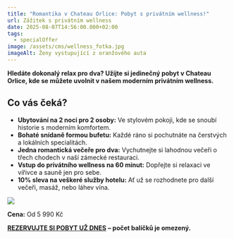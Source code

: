 ```yaml
---
title: "Romantika v Chateau Orlice: Pobyt s privátním wellness!"
url: Zážitek s privátním wellness
date: 2025-08-07T14:56:00.000+02:00
tags:
  - specialOffer
image: /assets/cms/wellness_fotka.jpg
imageAlt: Ženy vystupující z oranžového auta
---
```

**Hledáte dokonalý relax pro dva? Užijte si jedinečný pobyt v Chateau Orlice, kde se můžete uvolnit v našem moderním privátním wellness.**

## Co vás čeká?

* **Ubytování na 2 noci pro 2 osoby:** Ve stylovém pokoji, kde se snoubí historie s moderním komfortem.
* **Bohaté snídaně formou bufetu:** Každé ráno si pochutnáte na čerstvých a lokálních specialitách.
* **Jedna romantická večeře pro dva:** Vychutnejte si lahodnou večeři o třech chodech v naší zámecké restauraci.
* **Vstup do privátního wellness na 60 minut:** Dopřejte si relaxaci ve vířivce a sauně jen pro sebe.
* **10% sleva na veškeré služby hotelu:** Ať už se rozhodnete pro další večeři, masáž, nebo láhev vína.

![](/assets/cms/wellness-4.jpg)

**Cena:** Od 5 990 Kč

**[REZERVUJTE SI POBYT UŽ DNES](https://chateau-orlice.cz/cs/)** **– počet balíčků je omezený.**
